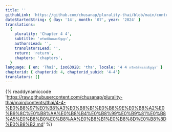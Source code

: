 ```yaml
---
title: ''
githubLink: 'https://github.com/chusanap/plurality-thai/blob/main/contents/thai/4-4-%E0%B8%97%E0%B8%A3%E0%B8%B1%E0%B8%9E%E0%B8%A2%E0%B9%8C%E0%B8%AA%E0%B8%B4%E0%B8%99%E0%B9%81%E0%B8%A5%E0%B8%B0%E0%B8%AA%E0%B8%B1%E0%B8%8D%E0%B8%8D%E0%B8%B2.md'
dateStartedString: { day: '14', month: '07', year: '2024' }
translations:
  {
    plurality: 'Chapter 4 4',
    subtitle: 'ทรัพย์สินและสัญญา',
    authorsLead: '',
    translatorsLead: '',
    return: 'return',
    chapters: 'chapters',
  }
language: { en: 'Thai', iso6392B: 'tha', locale: '4 4 ทรัพย์สินและสัญญา' }
chapterid: { chapterid: 4, chapterid_subid: '4-4'}
translators: []
---
```

{% readdynamiccode 'https://raw.githubusercontent.com/chusanap/plurality-thai/main/contents/thai/4-4-%E0%B8%97%E0%B8%A3%E0%B8%B1%E0%B8%9E%E0%B8%A2%E0%B9%8C%E0%B8%AA%E0%B8%B4%E0%B8%99%E0%B9%81%E0%B8%A5%E0%B8%B0%E0%B8%AA%E0%B8%B1%E0%B8%8D%E0%B8%8D%E0%B8%B2.md' %}